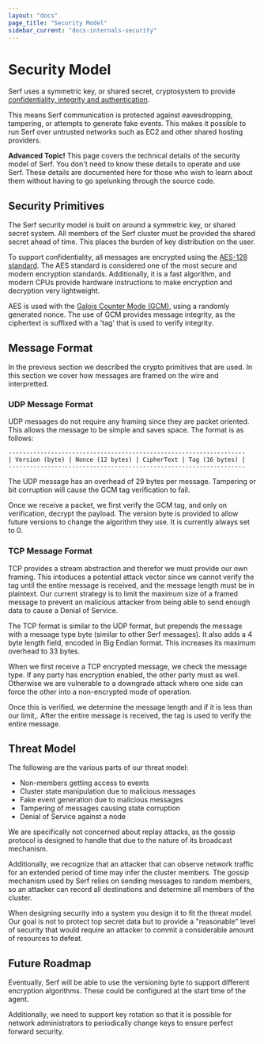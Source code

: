 ```yaml
---
layout: "docs"
page_title: "Security Model"
sidebar_current: "docs-internals-security"
---
```


# Security Model

Serf uses a symmetric key, or shared secret, cryptosystem to provide
[confidentiality, integrity and authentication](http://en.wikipedia.org/wiki/Information_security).

This means Serf communication is protected against eavesdropping, tampering,
or attempts to generate fake events. This makes it possible to run Serf over
untrusted networks such as EC2 and other shared hosting providers.

<div class="alert alert-block alert-warning">
<strong>Advanced Topic!</strong> This page covers the technical details of
the security model of Serf. You don't need to know these details to
operate and use Serf. These details are documented here for those who wish
to learn about them without having to go spelunking through the source code.
</div>

## Security Primitives

The Serf security model is built on around a symmetric key, or shared secret system.
All members of the Serf cluster must be provided the shared secret ahead of time.
This places the burden of key distribution on the user.

To support confidentiality, all messages are encrypted using the
[AES-128 standard](http://en.wikipedia.org/wiki/Advanced_Encryption_Standard). The
AES standard is considered one of the most secure and modern encryption standards.
Additionally, it is a fast algorithm, and modern CPUs provide hardware instructions to
make encryption and decryption very lightweight.

AES is used with the [Galois Counter Mode (GCM)](http://en.wikipedia.org/wiki/Galois/Counter_Mode),
using a randomly generated nonce. The use of GCM provides message integrity,
as the ciphertext is suffixed with a 'tag' that is used to verify integrity.

## Message Format

In the previous section we described the crypto primitives that are used. In this
section we cover how messages are framed on the wire and interpretted.

### UDP Message Format

UDP messages do not require any framing since they are packet oriented. This
allows the message to be simple and saves space. The format is as follows:

    -------------------------------------------------------------------
    | Version (byte) | Nonce (12 bytes) | CipherText | Tag (16 bytes) |
    -------------------------------------------------------------------

The UDP message has an overhead of 29 bytes per message.
Tampering or bit corruption will cause the GCM tag verification to fail.

Once we receive a packet, we first verify the GCM tag, and only on verification,
decrypt the payload. The version byte is provided to allow future versions to
change the algorithm they use. It is currently always set to 0.

### TCP Message Format

TCP provides a stream abstraction and therefor we must provide our own framing.
This intoduces a potential attack vector since we cannot verify the tag
until the entire message is received, and the message length must be in plaintext.
Our current strategy is to limit the maximum size of a framed message to prevent
an malicious attacker from being able to send enough data to cause a Denial of Service.

The TCP format is similar to the UDP format, but prepends the message with
a message type byte (similar to other Serf messages). It also adds a 4 byte length
field, encoded in Big Endian format. This increases its maximum overhead to 33 bytes.

When we first receive a TCP encrypted message, we check the message type. If any
party has encryption enabled, the other party must as well. Otherwise we are vulnerable
to a downgrade attack where one side can force the other into a non-encrypted mode of
operation.

Once this is verified, we determine the message length and if it is less than our limit,.
After the entire message is received, the tag is used to verify the entire message.

## Threat Model

The following are the various parts of our threat model:

* Non-members getting access to events
* Cluster state manipulation due to malicious messages
* Fake event generation due to malicious messages
* Tampering of messages causing state corruption
* Denial of Service against a node

We are specifically not concerned about replay attacks, as the gossip
protocol is designed to handle that due to the nature of its broadcast mechanism.

Additionally, we recognize that an attacker that can observe network
traffic for an extended period of time may infer the cluster members.
The gossip mechanism used by Serf relies on sending messages to random
members, so an attacker can record all destinations and determine all
members of the cluster.

When designing security into a system you design it to fit the threat model.
Our goal is not to protect top secret data but to provide a "reasonable"
level of security that would require an attacker to commit a considerable
amount of resources to defeat.

## Future Roadmap

Eventually, Serf will be able to use the versioning byte to support
different encryption algorithms. These could be configured at the
start time of the agent.

Additionally, we need to support key rotation so that it is possible
for network administrators to periodically change keys to ensure
perfect forward security.


